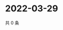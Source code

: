 # 2022-03-29

共 0 条

<!-- BEGIN WEIBO -->
<!-- 最后更新时间 Tue Mar 29 2022 00:22:13 GMT+0800 (China Standard Time) -->

<!-- END WEIBO -->
